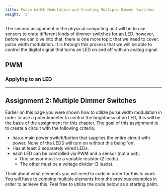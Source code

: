 ```yaml
---
title: Pulse Width Modulation and Creating Multiple Dimmer Switches
weight: '5'
---
```


The second assignment  in the physical computing unit will be to use sensors to crate different kinds of dimmer switches for an LED. however, before we can dive into that, there is one more topic that we need to cover: pulse width modulation. It is through this process that we will be able to control the digital signal that turns an LED on and off with an analog signal.

## PWM

### Applying to an LED

---

## Assignment 2: Multiple Dimmer Switches

Earlier on this page you were shown how to utilize pulse width modulation in order to use a potentiometer to control the brightness of an LED, this will be the basis of the assignment for this chapter. The goal of this assignment is to create a circuit with the following criteria;

* has a main power switch/button that supplies the entire circuit with power. None of the LEDS will turn on without this being 'on'.
* Has at least 2 separately wired LEDs.
* each LED can be controlled via PWM and a sensor (not a pot).
    * One sensor must ve a variable resistor (2 leads).
    * The other must be a voltage divider (3 leads).

Think about what elements you will need to code in order for this to work. You will have to combine multiple elements from the previous examples in order to achieve this. Feel free to utilize the code below as a starting point.